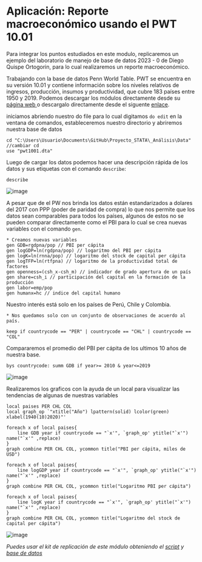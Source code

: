 # Aplicación: Reporte macroeconómico usando el PWT 10.01

Para integrar los puntos estudiados en este modulo, replicaremos un ejemplo  del laboratorio de manejo de base de datos 2023 - 0 de Diego Quispe Ortogorin, para lo cual realizaremos un reporte macroeconómico.

Trabajando con la base de datos Penn World Table. PWT se encuentra en su versión 10.01 y contiene información sobre los niveles relativos de ingresos, producción, insumos y productividad, que cubre 183 países entre 1950 y 2019. Podemos descargar los módulos directamente desde su [página web ](https://www.rug.nl/ggdc/productivity/pwt/?lang=en "página web ") o descargalo directamente desde el siguente [enlace](https://github.com/Gladys91/Proyecto_STATA/tree/main/_An%C3%A1lisis/Data "enlace"). 

iniciamos abriendo nuestro do file para lo cual digitamos `do edit` en la ventana de comandos, estableceremos nuestro directorio y abriremos nuestra base de datos


```
cd "C:\Users\Usuario\Documents\GitHub\Proyecto_STATA\_Análisis\Data" //cambiar cd
use "pwt1001.dta"
```

Luego de cargar los datos podemos hacer una descripción rápida de los
datos y sus etiquetas con el comando `describe`:

```
describe
```

![image](https://user-images.githubusercontent.com/106888200/225217205-8108ab66-e0b2-44ac-861d-832ae770a27f.png)

A pesar que de el PW nos brinda los datos están estandarizados a dolares del 2017 con PPP (poder de paridad de compra) lo que nos permite que los datos sean comparables para todos los países, algunos de estos no se pueden comparar directamente como el PBI para lo cual se crea nuevas variables con el comando `gen`.


```
* Creamos nuevas variables 
gen GDB=rgdpna/pop // PBI per cápita
gen logGDP=ln(rgdpna/pop) // logaritmo del PBI per cápita
gen logK=ln(rnna/pop) // logaritmo del stock de capital per cápita
gen logTFP=ln(rtfpna) // logaritmo de la productividad total de factores
gen openness=(csh_x-csh_m) // indicador de grado apertura de un país
gen share=csh_i // participación del capital en la formación de la producción
gen labor=emp/pop 
gen humanx=hc // indice del capital humano
```

Nuestro interés está solo en los países de Perú, Chile y Colombia.

```
* Nos quedamos solo con un conjunto de observaciones de acuerdo al país.

keep if countrycode == "PER" | countrycode == "CHL" | countrycode == "COL"
```

Compararemos el promedio del PBI per cápita de los ultimos 10 años de nuestra base.

```
bys countrycode: summ GDB if year>= 2010 & year<=2019
```

![image](https://user-images.githubusercontent.com/106888200/225218916-17619db5-ddea-4276-a84d-f4b8ef26b3da.png)


Realizaremos los graficos con la ayuda de un local para visualizar las tendencias de algunas de nuestras variables

```
local paises PER CHL COL
local graph_op `"xtitle("Año") lpattern(solid) lcolor(green) xlabel(1940(10)2020)"'

foreach x of local paises{
	line GDB year if countrycode == "`x'", `graph_op' ytitle("`x'") name("`x'" ,replace)
}
graph combine PER CHL COL, ycommon title("PBI per cápita, miles de USD")

foreach x of local paises{
	line logGDP year if countrycode == "`x'", `graph_op' ytitle("`x'") name("`x'" ,replace)
}
graph combine PER CHL COL, ycommon title("Logaritmo PBI per cápita")

foreach x of local paises{
	line logK year if countrycode == "`x'", `graph_op' ytitle("`x'") name("`x'" ,replace)
}
graph combine PER CHL COL, ycommon title("Logaritmo del stock de capital per cápita")
```

![image](https://user-images.githubusercontent.com/106888200/225219114-e0917135-6f46-47b8-ac63-465f979844f4.png)



*Puedes usar el kit de replicación de este módulo obteniendo el [script](https://github.com/EconPUCP/Stata/blob/main/_An%C3%A1lisis/Scripts/Creaci%C3%B3n,%20manipulaci%C3%B3n%20y%20descripci%C3%B3n%20de%20variables/5_Aplicaci%C3%B3n.do "script") y [base de datos](https://github.com/EconPUCP/Stata/tree/main/_An%C3%A1lisis/Data "base de datos")* 
